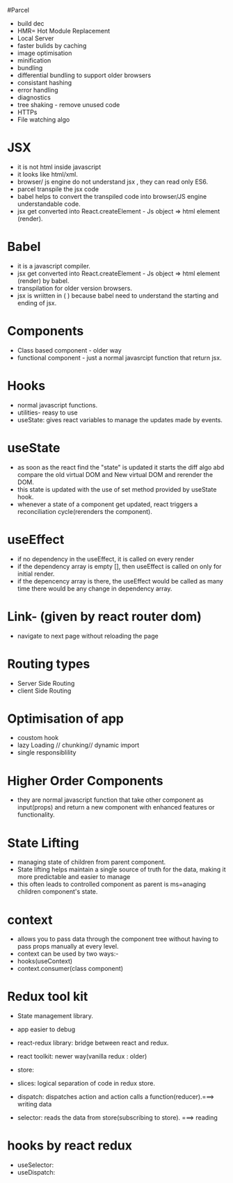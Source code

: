 #Parcel
- build dec
- HMR= Hot Module Replacement
- Local Server 
- faster bulids by caching
- image optimisation
- minification
- bundling 
- differential bundling to support older browsers
- consistant hashing
- error handling 
- diagnostics
- tree shaking - remove unused code 
- HTTPs
- File watching algo



# JSX
- it is not html inside javascript
- it looks like html/xml.
- browser/ js engine do not understand jsx , they can read only ES6.
- parcel transpile the jsx code
- babel helps to convert the transpiled code into browser/JS engine understandable code.
- jsx get converted into React.createElement - Js object => html element (render).

# Babel
- it is a javascript compiler.
- jsx get converted into React.createElement - Js object => html element (render) by babel.
- transpilation for older version browsers.
- jsx is wriitten in ( ) because babel need to understand the starting and ending of jsx.


# Components
- Class based component - older way
- functional component - just a normal javasrcipt function that return jsx.

# Hooks
- normal javascript functions.
- utilities- reasy to use
- useState: gives react variables to manage the updates made by events.


# useState
- as soon as the react find the "state" is updated it starts the diff algo abd compare the old virtual DOM and New virtual DOM and rerender the DOM.
- this state is updated with the use of set method provided by useState hook.
- whenever a state of a component get updated, react triggers a reconciliation cycle(rerenders the component).

# useEffect
- if no dependency in the useEffect, it is called on every render
- if the dependency array is empty [], then useEffect is called on only for initial render.
- if the depencency array is there, the useEffect would be called as many time there would be any change in dependency array.

# Link- (given by react router dom)
- navigate to next page without reloading the page


# Routing types
- Server Side Routing
- client Side Routing

# Optimisation of app
- coustom hook
- lazy Loading // chunking// dynamic import
- single responsiblility

# Higher Order Components
- they are normal javascript function that take other component as input(props) and return a new component with enhanced features or functionality.

# State Lifting
- managing state of children from parent component.
- State lifting helps maintain a single source of truth for the data, making it more predictable and easier to manage
- this often leads to controlled component as parent is ms=anaging children component's state.

# context
- allows you to pass data through the component tree without having to pass props manually at every level.
- context can be used by two ways:-
 - hooks(useContext)
 - context.consumer(class component)

 # Redux tool kit 
 - State management library.
 - app easier to debug
 - react-redux library: bridge between react and redux.
 - react toolkit: newer way(vanilla redux : older)

- store:

 - slices: logical separation of code in redux store. 
 - dispatch: dispatches action and action calls a function(reducer).===> writing data
 - selector: reads the data from store(subscribing to store). ===> reading

 # hooks by react redux
 - useSelector:
 - useDispatch: 